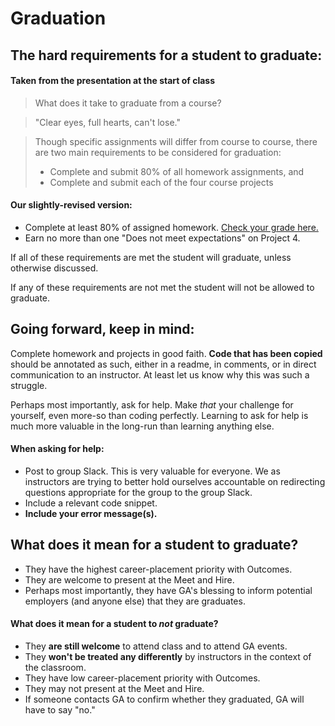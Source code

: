 # Graduation

## The hard requirements for a student to graduate:

#### Taken from the presentation at the start of class

> What does it take to graduate from a course?

> "Clear eyes, full hearts, can't lose."

> Though specific assignments will differ from course to course, there are two main requirements to be considered for graduation:
> - Complete and submit 80% of all homework assignments, and
> - Complete and submit each of the four course projects

#### Our slightly-revised version:

- Complete at least 80% of assigned homework. [Check your grade here.](https://wdidc5-hw.herokuapp.com/)
- Earn no more than one "Does not meet expectations" on Project 4.

If all of these requirements are met the student will graduate, unless otherwise discussed.

If any of these requirements are not met the student will not be allowed to graduate.

## Going forward, keep in mind:

Complete homework and projects in good faith. **Code that has been copied** should be annotated as such, either in a readme, in comments, or in direct communication to an instructor. At least let us know why this was such a struggle.

Perhaps most importantly, ask for help. Make *that* your challenge for yourself, even more-so than coding perfectly. Learning to ask for help is much more valuable in the long-run than learning anything else.

#### When asking for help:

- Post to group Slack. This is very valuable for everyone. We as instructors are trying to better hold ourselves accountable on redirecting questions appropriate for the group to the group Slack. 
- Include a relevant code snippet.
- **Include your error message(s).**

## What does it mean for a student to graduate?

- They have the highest career-placement priority with Outcomes.
- They are welcome to present at the Meet and Hire.
- Perhaps most importantly, they have GA's blessing to inform potential employers (and anyone else) that they are graduates.

#### What does it mean for a student to *not* graduate?

- They **are still welcome** to attend class and to attend GA events.
- They **won't be treated any differently** by instructors in the context of the classroom.
- They have low career-placement priority with Outcomes.
- They may not present at the Meet and Hire.
- If someone contacts GA to confirm whether they graduated, GA will have to say "no."
